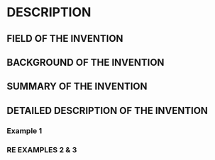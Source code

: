 # DESCRIPTION

## FIELD OF THE INVENTION

## BACKGROUND OF THE INVENTION

## SUMMARY OF THE INVENTION

## DETAILED DESCRIPTION OF THE INVENTION

### Example 1

### RE EXAMPLES 2 & 3


